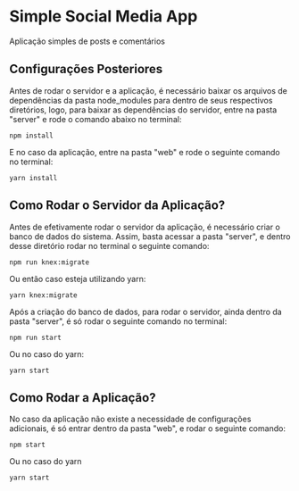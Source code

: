 # Simple Social Media App

Aplicação simples de posts e comentários

## Configurações Posteriores

Antes de rodar o servidor e a aplicação, é necessário baixar os arquivos de dependências da pasta node_modules para dentro de seus respectivos diretórios, logo, para baixar as dependências do servidor, entre na pasta "server" e rode o comando abaixo no terminal:

```console
npm install
```

E no caso da aplicação, entre na pasta "web" e rode o seguinte comando no terminal:

```console
yarn install
```

## Como Rodar o Servidor da Aplicação?

Antes de efetivamente rodar o servidor da aplicação, é necessário criar o banco de dados do sistema. Assim, basta acessar a pasta "server", e dentro desse diretório rodar no terminal o seguinte comando:

```console
npm run knex:migrate
```

Ou então caso esteja utilizando yarn:

```console
yarn knex:migrate
```

Após a criação do banco de dados, para rodar o servidor, ainda dentro da pasta "server", é só rodar o seguinte comando no terminal:

```console
npm run start
```

Ou no caso do yarn:

```console
yarn start
```

## Como Rodar a Aplicação?

No caso da aplicação não existe a necessidade de configurações adicionais, é só entrar dentro da pasta "web", e rodar o seguinte comando:

```console
npm start
```

Ou no caso do yarn

```console
yarn start
```
